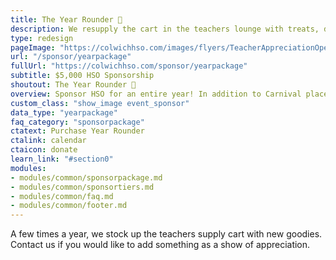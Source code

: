```yaml
---
title: The Year Rounder 📣
description: We resupply the cart in the teachers lounge with treats, drinks, supplies and more.
type: redesign
pageImage: "https://colwichhso.com/images/flyers/TeacherAppreciationOpenGraph.jpg"
url: "/sponsor/yearpackage"
fullUrl: "https://colwichhso.com/sponsor/yearpackage"
subtitle: $5,000 HSO Sponsorship
shoutout: The Year Rounder 📣
overview: Sponsor HSO for an entire year! In addition to Carnival placement, you'll be the sponsor of the HSO newsletter, Coin Wars, and more!
custom_class: "show_image event_sponsor"
data_type: "yearpackage"
faq_category: "sponsorpackage"
ctatext: Purchase Year Rounder
ctalink: calendar
ctaicon: donate
learn_link: "#section0"
modules:
- modules/common/sponsorpackage.md
- modules/common/sponsortiers.md
- modules/common/faq.md
- modules/common/footer.md 
---
```

A few times a year, we stock up the teachers supply cart with new goodies. Contact us if you would like to add something as a show of appreciation.